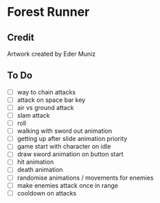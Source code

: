 # Forest Runner

## Credit

Artwork created by Eder Muniz

## To Do

- [ ] way to chain attacks
- [ ] attack on space bar key
- [ ] air vs ground attack
- [ ] slam attack
- [ ] roll
- [ ] walking with sword out animation
- [ ] getting up after slide animation priority
- [ ] game start with character on idle
- [ ] draw sword animation on button start
- [ ] hit animation
- [ ] death animation
- [ ] randomise animations / movements for enemies
- [ ] make enemies attack once in range
- [ ] cooldown on attacks
